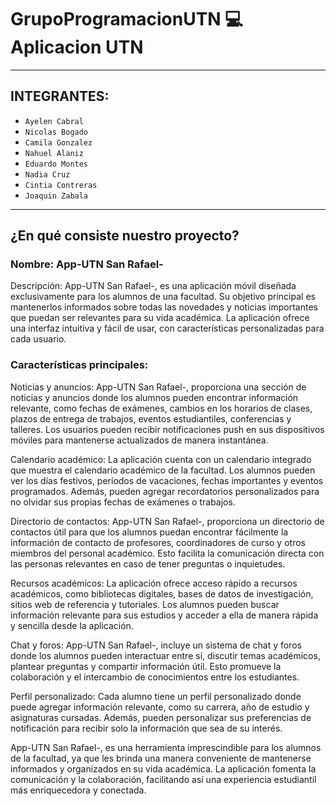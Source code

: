 # GrupoProgramacionUTN :computer: Aplicacion UTN

***
## INTEGRANTES:  
  - `Ayelen Cabral`
  - `Nicolas Bogado`
  - `Camila Gonzalez`
  - `Nahuel Alaniz`
  - `Eduardo Montes`
  - `Nadia Cruz`
  - `Cintia Contreras`
  - `Joaquin Zabala`
***

<h2>¿En qué consiste nuestro proyecto?</h2>

### Nombre: App-UTN San Rafael-

Descripción:
App-UTN San Rafael-, es una aplicación móvil diseñada exclusivamente para los alumnos de una facultad. Su objetivo principal es mantenerlos informados sobre todas las novedades y noticias importantes que puedan ser relevantes para su vida académica. La aplicación ofrece una interfaz intuitiva y fácil de usar, con características personalizadas para cada usuario.

### Características principales:

Noticias y anuncios: App-UTN San Rafael-, proporciona una sección de noticias y anuncios donde los alumnos pueden encontrar información relevante, como fechas de exámenes, cambios en los horarios de clases, plazos de entrega de trabajos, eventos estudiantiles, conferencias y talleres. Los usuarios pueden recibir notificaciones push en sus dispositivos móviles para mantenerse actualizados de manera instantánea.

Calendario académico: La aplicación cuenta con un calendario integrado que muestra el calendario académico de la facultad. Los alumnos pueden ver los días festivos, períodos de vacaciones, fechas importantes y eventos programados. Además, pueden agregar recordatorios personalizados para no olvidar sus propias fechas de exámenes o trabajos.

Directorio de contactos: App-UTN San Rafael-, proporciona un directorio de contactos útil para que los alumnos puedan encontrar fácilmente la información de contacto de profesores, coordinadores de curso y otros miembros del personal académico. Esto facilita la comunicación directa con las personas relevantes en caso de tener preguntas o inquietudes.

Recursos académicos: La aplicación ofrece acceso rápido a recursos académicos, como bibliotecas digitales, bases de datos de investigación, sitios web de referencia y tutoriales. Los alumnos pueden buscar información relevante para sus estudios y acceder a ella de manera rápida y sencilla desde la aplicación.

Chat y foros: App-UTN San Rafael-, incluye un sistema de chat y foros donde los alumnos pueden interactuar entre sí, discutir temas académicos, plantear preguntas y compartir información útil. Esto promueve la colaboración y el intercambio de conocimientos entre los estudiantes.

Perfil personalizado: Cada alumno tiene un perfil personalizado donde puede agregar información relevante, como su carrera, año de estudio y asignaturas cursadas. Además, pueden personalizar sus preferencias de notificación para recibir solo la información que sea de su interés.

App-UTN San Rafael-, es una herramienta imprescindible para los alumnos de la facultad, ya que les brinda una manera conveniente de mantenerse informados y organizados en su vida académica. La aplicación fomenta la comunicación y la colaboración, facilitando así una experiencia estudiantil más enriquecedora y conectada.
